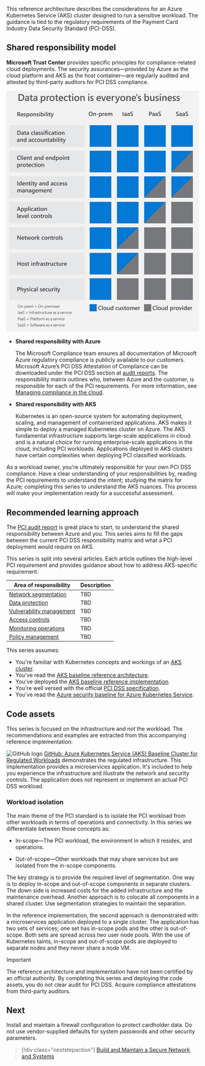 This reference architecture describes the considerations for an Azure Kubernetes Service (AKS) cluster designed to run a sensitive workload. The guidance is tied to the regulatory requirements of the Payment Card Industry Data Security Standard (PCI-DSS). 

## Shared responsibility model

**Microsoft Trust Center** provides specific principles for compliance-related cloud deployments. The security assurances&mdash;provided by Azure as the cloud platform and AKS as the host container&mdash;are regularly audited and attested by third-party auditors for PCI DSS compliance.

<placeholder art>

![Shared responsibility model](images\shared-responsibility.png)

- **Shared responsibility with Azure**

	The Microsoft Compliance team ensures all documentation of Microsoft Azure regulatory compliance is publicly available to our customers. Microsoft Azure’s PCI DSS Attestation of Compliance can be downloaded under the PCI DSS section at [audit reports](https://servicetrust.microsoft.com). The responsibility matrix outlines who, between Azure and the customer, is responsible for each of the PCI requirements. For more information, see [Managing compliance in the cloud](https://www.microsoft.com/trust-center/compliance/compliance-overview).

- **Shared responsibility with AKS**

	Kubernetes is an open-source system for automating deployment, scaling, and management of containerized applications. AKS makes it simple to deploy a managed Kubernetes cluster on Azure. The AKS fundamental infrastructure supports large-scale applications in cloud and is a natural choice for running enterprise-scale applications in the cloud, including PCI workloads. Applications deployed in AKS clusters have certain complexities when deploying PCI classified workloads.

As a workload owner, you're ultimately responsible for your own PCI DSS compliance. Have a clear understanding of your responsibilities by, reading the PCI requirements to understand the intent; studying the matrix for Azure; completing this series to understand the AKS nuances. This process will make your implementation ready for a successful assessment.

## Recommended learning approach
The [PCI audit report](https://servicetrust.microsoft.com) is great place to start, to understand the shared responsibility between Azure and you. This series aims to fill the gaps between the current PCI DSS responsibility matrix and what a PCI deployment would require on AKS. 

This series is split into several articles. Each article outlines the high-level PCI requirement and provides guidance about how to address AKS-specific requirement.

|Area of responsibility|Description|
|---|---|
|[Network segmentation](aks-pci-network.yml)|TBD |
|[Data protection](aks-pci-data.yml)|TBD|
|[Vulnerability management](aks-pci-malware.yml)|TBD|
|[Access controls](aks-pci-identity.yml)|TBD|
|[Monitoring operations](aks-pci-monitor.yml)|TBD|
|[Policy management](aks-pci-policy.yml)|TBD|

This series assumes:
- You're familiar with Kubernetes concepts and workings of an [AKS cluster](/azure/aks).
- You've read the [AKS baseline reference architecture](/azure/architecture/reference-architectures/containers/aks/secure-baseline-aks).
- You've deployed the [AKS baseline reference implementation](https://github.com/mspnp/aks-secure-baseline).
- You're well versed with the official [PCI DSS specification](https://www.pcisecuritystandards.org/documents/PCI_DSS_v3-2-1.pdf). 
- You've read the [Azure security baseline for Azure Kubernetes Service](/security/benchmark/azure/baselines/aks-security-baseline).

## Code assets
This series is focused on the infrastructure and _not_ the workload. The recommendations and examples are extracted from this accompanying reference implementation:

![GitHub logo](../../../_images/github.png) [GitHub: Azure Kubernetes Service (AKS) Baseline Cluster for Regulated Workloads](https://github.com/mspnp/aks-baseline-regulated) demonstrates the regulated infrastructure. This implementation provides a microservices application. It's included to help you experience the infrastructure and illustrate the network and security controls. The application does _not_ represent or implement an actual PCI DSS workload.

### Workload isolation
The main theme of the PCI standard is to isolate the PCI workload from other workloads in terms of operations and connectivity. In this series we differentiate between those concepts as:

- In-scope&mdash;The PCI workload, the environment in which it resides, and operations.

- Out-of-scope&mdash;Other workloads that may share services but are isolated from the in-scope components.

The key strategy is to provide the required level of  segmentation. One way is to deploy in-scope and out-of-scope components in separate clusters. The down side is increased costs for the added infrastructure and the maintenance overhead. Another approach is to colocate all components in a shared cluster. Use segmentation strategies to maintain the separation. 

In the reference implementation, the second approach is demonstrated with a microservices application deployed to a single cluster. The application has  two sets of services; one set has in-scope pods and the other is out-of-scope. Both sets are spread across two user node pools. With the use of Kubernetes taints, in-scope and out-of-scope pods are deployed to separate nodes and they never share a node VM.

> [!IMPORTANT]
>
> The reference architecture and implementation have not been certified by an official authority. By completing this series and deploying the code assets, you do not clear audit for PCI DSS. Acquire compliance attestations from third-party auditors.

## Next

Install and maintain a firewall configuration to protect cardholder data. Do not use vendor-supplied defaults for system passwords and other security parameters.

> [!div class="nextstepaction"]
> [Build and Maintain a Secure Network and Systems](aks-pci-network.yml)
	
																
																
																
																
																
																
																
																
																
																
																
																
																
																
																
																
																
																
																
																							
